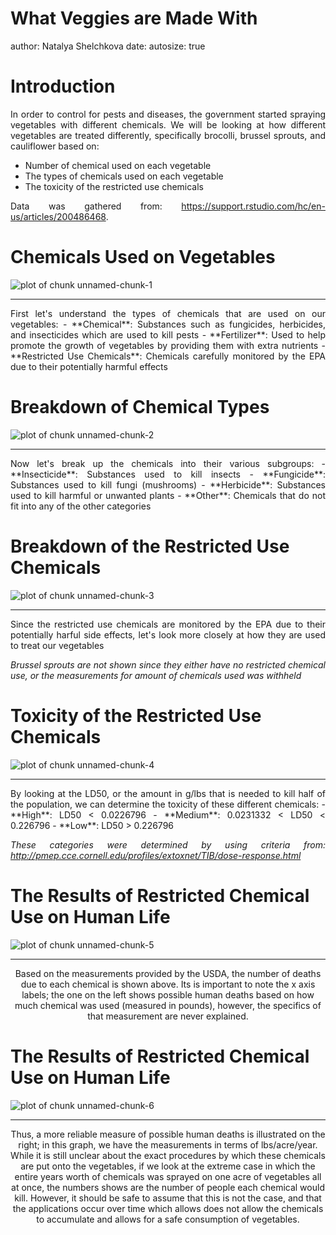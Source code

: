 What Veggies are Made With
========================================================
author: Natalya Shelchkova
date: 
autosize: true

Introduction
========================================================

<center> <div style="text-align: justify"> 
In order to control for pests and diseases, the government started spraying vegetables with different chemicals. We will be looking at how different vegetables are treated differently, specifically brocolli, brussel sprouts, and cauliflower based on: 

- Number of chemical used on each vegetable
- The types of chemicals used on each vegetable
- The toxicity of the restricted use chemicals

Data was gathered from:  <https://support.rstudio.com/hc/en-us/articles/200486468>. </div></center>

Chemicals Used on Vegetables
========================================================

![plot of chunk unnamed-chunk-1](veg_presentation-figure/unnamed-chunk-1-1.png)

***
<center> <div style="text-align: justify"> 
 First let's understand the types of chemicals that are used on our vegetables:
- **Chemical**: Substances such as fungicides, herbicides, and insecticides which are used to kill pests
- **Fertilizer**: Used to help promote the growth of vegetables by providing them with extra nutrients
- **Restricted Use Chemicals**: Chemicals carefully monitored by the EPA due to their potentially harmful effects </div></center>


Breakdown of Chemical Types
========================================================

![plot of chunk unnamed-chunk-2](veg_presentation-figure/unnamed-chunk-2-1.png)

***
<center> <div style="text-align: justify"> 
 Now let's break up the chemicals into their various subgroups:
- **Insecticide**: Substances used to kill insects
- **Fungicide**: Substances used to kill fungi (mushrooms)
- **Herbicide**: Substances used to kill harmful or unwanted plants
- **Other**: Chemicals that do not fit into any of the other categories </div></center>

Breakdown of the Restricted Use Chemicals
========================================================

![plot of chunk unnamed-chunk-3](veg_presentation-figure/unnamed-chunk-3-1.png)

***
<center> <div style="text-align: justify"> Since the restricted use chemicals are monitored by the EPA due to their potentially harful side effects, let's look more closely at how they are used to treat our vegetables 

*Brussel sprouts are not shown since they either have no restricted chemical use, or the measurements for amount of chemicals used was withheld* </div></center>

Toxicity of the Restricted Use Chemicals
========================================================
![plot of chunk unnamed-chunk-4](veg_presentation-figure/unnamed-chunk-4-1.png)

***
<center> <div style="text-align: justify"> By looking at the LD50, or the amount in g/lbs that is needed to kill half of the population, we can determine the toxicity of these different chemicals:
- **High**: LD50 < 0.0226796
- **Medium**: 0.0231332 < LD50 < 0.226796
- **Low**: LD50 > 0.226796

*These categories were determined by using criteria from: <http://pmep.cce.cornell.edu/profiles/extoxnet/TIB/dose-response.html>* </div></center>

The Results of Restricted Chemical Use on Human Life
========================================================

![plot of chunk unnamed-chunk-5](veg_presentation-figure/unnamed-chunk-5-1.png)

***

<center>Based on the measurements provided by the USDA, the number of deaths due to each chemical is shown above. Its is important to note the x axis labels; the one on the left shows possible human deaths based on how much chemical was used (measured in pounds), however, the specifics of that measurement are never explained. </center>

The Results of Restricted Chemical Use on Human Life
========================================================

![plot of chunk unnamed-chunk-6](veg_presentation-figure/unnamed-chunk-6-1.png)
 ***
<center>Thus, a more reliable measure of possible human deaths is illustrated on the right; in this graph, we have the measurements in terms of lbs/acre/year. While it is still unclear about the exact procedures by which these chemicals are put onto the vegetables, if we look at the extreme case in which the entire years worth of chemicals was sprayed on one acre of vegetables all at once, the numbers shows are the number of people each chemical would kill. However, it should be safe to assume that this is not the case, and that the applications occur over time which allows does not allow the chemicals to accumulate and allows for a safe consumption of vegetables. </center>
